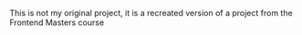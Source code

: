 This is not my original project, it is a recreated version of a project from the Frontend Masters course
